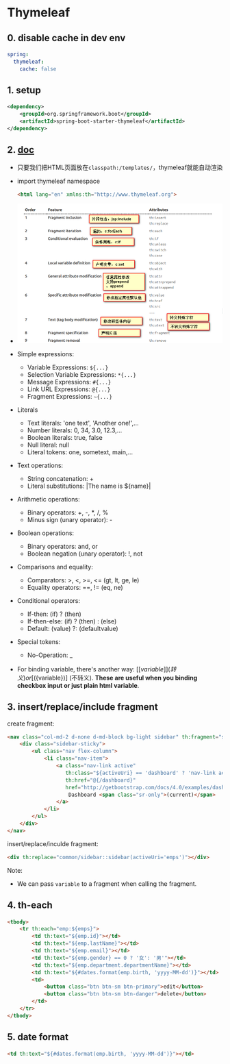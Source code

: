 # Thymeleaf

## 0. disable cache in dev env

```yml
spring:
  thymeleaf:
    cache: false
```

## 1. setup

```xml
<dependency>
    <groupId>org.springframework.boot</groupId>
    <artifactId>spring-boot-starter-thymeleaf</artifactId>
</dependency>
```

## 2. [doc](https://www.thymeleaf.org/documentation.html)

-   只要我们把HTML页面放在`classpath:/templates/`，thymeleaf就能自动渲染

-   import thymeleaf namespace
    ```html
    <html lang="en" xmlns:th="http://www.thymeleaf.org">
    ```
-   ![](images/2018-02-04_123955.png)

-   Simple expressions:
    -   Variable Expressions: `${...}`
    -   Selection Variable Expressions: `*{...}`
    -   Message Expressions: `#{...}`
    -   Link URL Expressions: `@{...}`
    -   Fragment Expressions: `~{...}`
-   Literals
    -   Text literals: 'one text', 'Another one!',…
    -   Number literals: 0, 34, 3.0, 12.3,…
    -   Boolean literals: true, false
    -   Null literal: null
    -   Literal tokens: one, sometext, main,…
-   Text operations:
    -   String concatenation: +
    -   Literal substitutions: |The name is ${name}|
-   Arithmetic operations:
    -   Binary operators: +, -, *, /, %
    -   Minus sign (unary operator): -
-   Boolean operations:
    -   Binary operators: and, or
    -   Boolean negation (unary operator): !, not
-   Comparisons and equality:
    -   Comparators: >, <, >=, <= (gt, lt, ge, le)
    -   Equality operators: ==, != (eq, ne)
-   Conditional operators:
    -   If-then: (if) ? (then)
    -   If-then-else: (if) ? (then) : (else)
    -   Default: (value) ?: (defaultvalue)
-   Special tokens:
    -   No-Operation: _

-   For binding variable, there's another way: [[${variable}]] (转义) or [(${variable})] (不转义). **These are useful when you binding checkbox input or just plain html variable**.


## 3. insert/replace/include fragment

create fragment:

```html (sidebar.html)
<nav class="col-md-2 d-none d-md-block bg-light sidebar" th:fragment="sidebar">
    <div class="sidebar-sticky">
        <ul class="nav flex-column">
            <li class="nav-item">
                <a class="nav-link active"
                   th:class="${activeUri} == 'dashboard' ? 'nav-link active': 'nav-link'"
                   th:href="@{/dashboard}"
                   href="http://getbootstrap.com/docs/4.0/examples/dashboard/#">
                    Dashboard <span class="sr-only">(current)</span>
                </a>
            </li>
        </ul>
    </div>
</nav>
```

insert/replace/inculde fragment:

```html
<div th:replace="common/sidebar::sidebar(activeUri='emps')"></div>
```
    
Note:

-   We can pass `variable` to a fragment when calling the fragment.

## 4. th-each

```html
<tbody>
    <tr th:each="emp:${emps}">
        <td th:text="${emp.id}"></td>
        <td th:text="${emp.lastName}"></td>
        <td th:text="${emp.email}"></td>
        <td th:text="${emp.gender} == 0 ? '女': '男'"></td>
        <td th:text="${emp.department.departmentName}"></td>
        <td th:text="${#dates.format(emp.birth, 'yyyy-MM-dd')}"></td>
        <td>
            <button class="btn btn-sm btn-primary">edit</button>
            <button class="btn btn-sm btn-danger">delete</button>
        </td>
    </tr>
</tbody>
```

## 5. date format

```html
<td th:text="${#dates.format(emp.birth, 'yyyy-MM-dd')}"></td>
```
